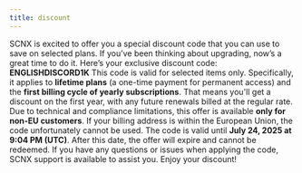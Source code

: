 ```yaml
---
title: discount
---
```

SCNX is excited to offer you a special discount code that you can use to save on selected plans. If you’ve been thinking about upgrading, now’s a great time to do it.
Here’s your exclusive discount code: **ENGLISHDISCORD1K**
This code is valid for selected items only. Specifically, it applies to **lifetime plans** (a one-time payment for permanent access) and the **first billing cycle of yearly subscriptions**. That means you'll get a discount on the first year, with any future renewals billed at the regular rate.
Due to technical and compliance limitations, this offer is available **only for non-EU customers**. If your billing address is within the European Union, the code unfortunately cannot be used.
The code is valid until **July 24, 2025 at 9:04 PM (UTC)**. After this date, the offer will expire and cannot be redeemed.
If you have any questions or issues when applying the code, SCNX support is available to assist you.
Enjoy your discount!